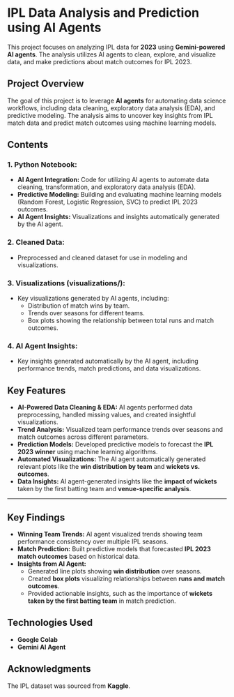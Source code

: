 # IPL Data Analysis and Prediction using AI Agents

This project focuses on analyzing IPL data for **2023** using **Gemini-powered AI agents**. The analysis utilizes AI agents to clean, explore, and visualize data, and make predictions about match outcomes for IPL 2023.

## Project Overview
The goal of this project is to leverage **AI agents** for automating data science workflows, including data cleaning, exploratory data analysis (EDA), and predictive modeling. The analysis aims to uncover key insights from IPL match data and predict match outcomes using machine learning models.

## Contents

### 1. **Python Notebook:**
- **AI Agent Integration:** Code for utilizing AI agents to automate data cleaning, transformation, and exploratory data analysis (EDA).
- **Predictive Modeling:** Building and evaluating machine learning models (Random Forest, Logistic Regression, SVC) to predict IPL 2023 outcomes.
- **AI Agent Insights:** Visualizations and insights automatically generated by the AI agent.

### 2. **Cleaned Data:**
- Preprocessed and cleaned dataset for use in modeling and visualizations.

### 3. **Visualizations (visualizations/):**
- Key visualizations generated by AI agents, including:
  - Distribution of match wins by team.
  - Trends over seasons for different teams.
  - Box plots showing the relationship between total runs and match outcomes.

### 4. **AI Agent Insights:**
- Key insights generated automatically by the AI agent, including performance trends, match predictions, and data visualizations.


## Key Features

- **AI-Powered Data Cleaning & EDA:** AI agents performed data preprocessing, handled missing values, and created insightful visualizations.
- **Trend Analysis:** Visualized team performance trends over seasons and match outcomes across different parameters.
- **Prediction Models:** Developed predictive models to forecast the **IPL 2023 winner** using machine learning algorithms.
- **Automated Visualizations:** The AI agent automatically generated relevant plots like the **win distribution by team** and **wickets vs. outcomes**.
- **Data Insights:** AI agent-generated insights like the **impact of wickets** taken by the first batting team and **venue-specific analysis**.

---

## Key Findings

- **Winning Team Trends:** AI agent visualized trends showing team performance consistency over multiple IPL seasons.
- **Match Prediction:** Built predictive models that forecasted **IPL 2023 match outcomes** based on historical data.
- **Insights from AI Agent:**
  - Generated line plots showing **win distribution** over seasons.
  - Created **box plots** visualizing relationships between **runs and match outcomes**.
  - Provided actionable insights, such as the importance of **wickets taken by the first batting team** in match prediction.


## Technologies Used
- **Google Colab**
- **Gemini AI Agent**

## Acknowledgments
The IPL dataset was sourced from **Kaggle**.

